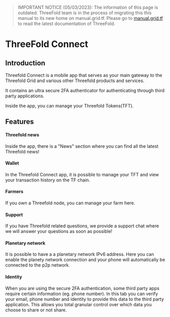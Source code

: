 > IMPORTANT NOTICE (05/03/2023): 
The information of this page is outdated. ThreeFold team is in the process of migrating this this manual to its new home on manual.grid.tf. Please go to [manual.grid.tf](https://manual.grid.tf/) to read the latest documentation of ThreeFold.

# ThreeFold Connect

## Introduction

Threefold Connect is a mobile app that serves as your main gateway to the Threefold Grid and various other Threefold products and services. 

It contains an ultra secure 2FA authenticator for authenticating through third party applications.

Inside the app, you can manage your Threefold Tokens(TFT).

## Features

#### Threefold news

Inside the app, there is a "News" section where you can find all the latest Threefold news!

#### Wallet

In the Threefold Connect app, it is possible to manage your TFT and view your transaction history on the TF chain.

#### Farmers

If you own a Threefold node, you can manage your farm here.

#### Support

If you have Threefold related questions, we provide a support chat where we will answer your questions as soon as possible!

#### Planetary network

It is possible to have a a planetary network IPv6 address. Here you can enable the planety network connection and your phone will automatically be connected to the p2p network.

#### Identity

When you are using the secure 2FA authentication, some third party apps require certain information (eg. phone number). In this tab you can verify your email, phone number and identity to provide this data to the third party application. This allows you total granular control over which data you choose to share or not share.

